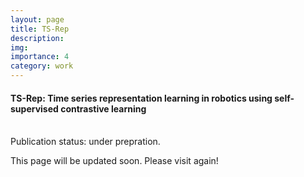 ```yaml
---
layout: page
title: TS-Rep
description:
img:
importance: 4
category: work
---
```


#### TS-Rep: Time series representation learning in robotics using self-supervised contrastive learning


<br />
Publication status: under prepration.

This page will be updated soon. Please visit again!

